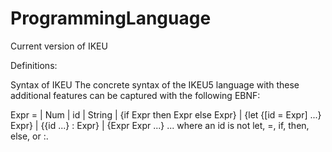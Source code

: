 # ProgrammingLanguage

Current version of IKEU

Definitions:

Syntax of IKEU
The concrete syntax of the IKEU5 language with these additional features can be captured with the following EBNF:

Expr	=       |   Num
              |	 	id
              |	 	String
              |	 	{if Expr then Expr else Expr}
              |	 	{let {[id = Expr] ...} Expr}
              |	 	{{id ...} : Expr}
              |	 	{Expr Expr ...}
... where an id is not let, =, if, then, else, or :.

